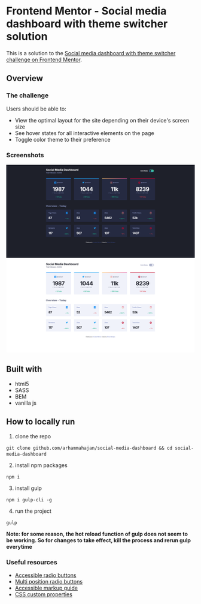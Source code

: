 # Frontend Mentor - Social media dashboard with theme switcher solution

This is a solution to the [Social media dashboard with theme switcher challenge on Frontend Mentor](https://www.frontendmentor.io/challenges/social-media-dashboard-with-theme-switcher-6oY8ozp_H).


## Overview

### The challenge

Users should be able to:

- View the optimal layout for the site depending on their device's screen size
- See hover states for all interactive elements on the page
- Toggle color theme to their preference

### Screenshots

![dark-mode-screenshot](/screenshots/dark_mode.png)
![light-mode-screenshot](/screenshots/light_mode.png)

## Built with

- html5
- SASS
- BEM
- vanilla js


## How to locally run

1. clone the repo
```shell
git clone github.com/arhammahajan/social-media-dashboard && cd social-media-dashboard
```
2. install npm packages
```shell
npm i
```
3. install gulp
```shell
npm i gulp-cli -g
```
4. run the project
```shell
gulp
```
**Note: for some reason, the hot reload function of gulp does not seem to be working. So for changes to take effect, kill the process and rerun gulp everytime**

### Useful resources

- [Accessible radio buttons](https://scottaohara.github.io/a11y_styled_form_controls/src/radio-button--switch/) 
- [Multi position radio buttons](https://codepen.io/renddrew/pen/bRomab?editors=1100) 
- [Accessible markup guide](https://www.accessibility-developer-guide.com/examples/hiding-elements/visually/) 
- [CSS custom properties]( https://css-tricks.com/updating-a-css-variable-with-javascript/) 

